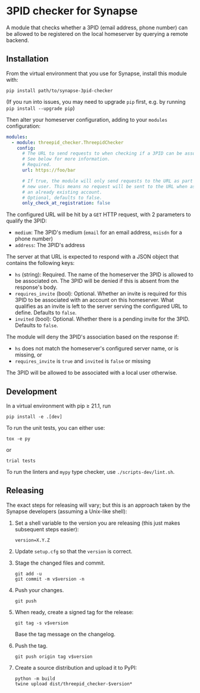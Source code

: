 # 3PID checker for Synapse

A module that checks whether a 3PID (email address, phone number) can be allowed to be
registered on the local homeserver by querying a remote backend.

## Installation

From the virtual environment that you use for Synapse, install this module with:
```shell
pip install path/to/synapse-3pid-checker
```
(If you run into issues, you may need to upgrade `pip` first, e.g. by running
`pip install --upgrade pip`)

Then alter your homeserver configuration, adding to your `modules` configuration:
```yaml
modules:
  - module: threepid_checker.ThreepidChecker
    config:
      # The URL to send requests to when checking if a 3PID can be associated to an account.
      # See below for more information.
      # Required.
      url: https://foo/bar

      # If true, the module will only send requests to the URL as part of registering a
      # new user. This means no request will be sent to the URL when associating a 3PID with
      # an already existing account.
      # Optional, defaults to false.
      only_check_at_registration: false
```

The configured URL will be hit by a `GET` HTTP request, with 2 parameters to qualify the 3PID:

* `medium`: The 3PID's medium (`email` for an email address, `msisdn` for a phone number)
* `address`: The 3PID's address

The server at that URL is expected to respond with a JSON object that contains the following keys:

* `hs` (string): Required. The name of the homeserver the 3PID is allowed to be associated
                 on. The 3PID will be denied if this is absent from the response's body.
* `requires_invite` (bool): Optional. Whether an invite is required for this 3PID to be associated 
                            with an account on this homeserver. What qualifies as an invite is left to the
                            server serving the configured URL to define. Defaults to `false`.
* `invited` (bool): Optional. Whether there is a pending invite for the 3PID. Defaults to `false`.

The module will deny the 3PID's association based on the response if:

* `hs` does not match the homeserver's configured server name, or is missing, or
* `requires_invite` is `true` and `invited` is `false` or missing

The 3PID will be allowed to be associated with a local user otherwise.


## Development

In a virtual environment with pip ≥ 21.1, run
```shell
pip install -e .[dev]
```

To run the unit tests, you can either use:
```shell
tox -e py
```
or
```shell
trial tests
```

To run the linters and `mypy` type checker, use `./scripts-dev/lint.sh`.


## Releasing

The exact steps for releasing will vary; but this is an approach taken by the
Synapse developers (assuming a Unix-like shell):

 1. Set a shell variable to the version you are releasing (this just makes
    subsequent steps easier):
    ```shell
    version=X.Y.Z
    ```

 2. Update `setup.cfg` so that the `version` is correct.

 3. Stage the changed files and commit.
    ```shell
    git add -u
    git commit -m v$version -n
    ```

 4. Push your changes.
    ```shell
    git push
    ```

 5. When ready, create a signed tag for the release:
    ```shell
    git tag -s v$version
    ```
    Base the tag message on the changelog.

 6. Push the tag.
    ```shell
    git push origin tag v$version
    ```

 7. Create a source distribution and upload it to PyPI:
    ```shell
    python -m build
    twine upload dist/threepid_checker-$version*
    ```
